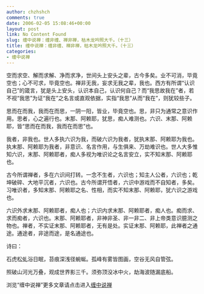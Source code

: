 ```yaml
---
author: chzhshch
comments: true
date: 2006-02-05 15:08:46+00:00
layout: post
link: No Content Found
slug: 缠中说禅：缠非缠、禅非禅，枯木龙吟照大千。（十三）
title: 缠中说禅：缠非缠、禅非禅，枯木龙吟照大千。（十三）
categories:
- 缠中说禅
---
```


			




   空而求空、解而求解、净而求净，世间头上安头之辈，古今多矣。业不可消，毕竟空也；心不可求，毕竟空也。禅非无我，妄求无我之辈，我也。西方有所谓“认识自己”的箴言，犹是头上安头，认识本自己，认识何自己？而“我思故我在”者，若不视“我思”为证“我在”之名言或直观依据，实指“我思”从而“我在”，则犹较些子。







   思而在而我，我而在而思，一阴一阳，皆业，毕竟空也。思，非只为通常之意识作用。思者，心之遍行也。末那、阿赖耶，犹思，痴人难测也。六识、末那、阿赖耶，皆“思而在而我，我而在而思”也。







   我者，非我也。世人多执六识为我，而破六识为我者，犹执末那、阿赖耶为我也。执末那、阿赖耶为我者，非意识、名言作用，与生俱来、万劫难识也。世人大多惟知六识，末那、阿赖耶者，痴人多视为唯识论之名言安立，实不知末那、阿赖耶也。







   古今所谓禅者，多在六识间打转。一念不生者，六识也；知主人公者，六识也；乾坤破碎、大地平沉者，六识也。古今所谓开悟者，六识中游戏而不自知者，多矣。习唯识者，多知末那、阿赖耶之名、性相，而实不知末那、阿赖耶，犹六识之游戏也。







   六识外求末那、阿赖耶者，痴人也；六识内求末那、阿赖耶者，痴人也。痴而求、求而痴者，六识也。末那、阿赖耶者，非神非圣、非一非二、非上帝类意识臆测之物也。禅者，不实证末那、阿赖耶者，无有是处。实证末那、阿赖耶，此禅者之通途。通途者，非途而途，是名通途也。







  诗曰：







石虎松虬浴日眠，苔痕深浅径蜿蜒。孤峰有雾皆图画，空谷无风自管弦。




照破山河光万叠，观成世界影三千。须弥顶没冰中火，劫海波随漏底船。










浏览“缠中说禅”更多文章请点击进入[缠中说禅](http://blog.sina.com.cn/m/chzhshch)









